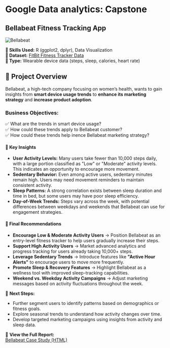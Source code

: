 # Google Data analytics: Capstone
## Bellabeat Fitness Tracking App
![Bellabeat](https://github.com/KittimaRodriguez/data-analytics-case-study/blob/main/bellabeat-case-study/1*SjEGKrjDp7skk4URhzW5Nw.png)

**📝 Skills Used:** R (ggplot2, dplyr), Data Visualization  
**📂 Dataset:** [FitBit Fitness Tracker Data](https://www.kaggle.com/datasets/arashnic/fitbit)  
**📂 Type:** Wearable device data (steps, sleep, calories, heart rate)  

## 📌 Project Overview  
Bellabeat, a high-tech company focusing on women’s health, wants to gain insights from **smart device usage trends** to **enhance its marketing strategy** and **increase product adoption**.  

### **Business Objectives:**  
✅ What are the trends in smart device usage?  
✅ How could these trends apply to Bellabeat customer?  
✅ How could these trends help inence Bellabeat marketing strategy?

#### **📌 Key Insights**  
- **User Activity Levels:** Many users take fewer than 10,000 steps daily, with a large portion classified as "Low" or "Moderate" activity levels. This indicates an opportunity to encourage more movement.
- **Sedentary Behavior:** Even among active users, sedentary minutes remain high. Users may need movement reminders to maintain consistent activity.
- **Sleep Patterns:** A strong correlation exists between sleep duration and time in bed, but some users may have poor sleep efficiency.
- **Day-of-Week Trends:** Steps vary across the week, with potential differences between weekdays and weekends that Bellabeat can use for engagement strategies.

#### **🚀 Final Recommendations**  
- **Encourage Low & Moderate Activity Users** → Position Bellabeat as an entry-level fitness tracker to help users gradually increase their steps.
- **Support High Activity Users** → Market advanced analytics and progress tracking for users already taking 10,000+ steps.
- **Leverage Sedentary Trends** → Introduce features like **"Active Hour Alerts"** to encourage users to move more frequently.
- **Promote Sleep & Recovery Features** → Highlight Bellabeat as a wellness tool with improved sleep-tracking capabilities.
- **Weekend vs. Weekday Activity Campaigns** → Adjust marketing messages based on activity fluctuations throughout the week.

🚀 **Next Steps:**  
- Further segment users to identify patterns based on demographics or fitness goals.
- Explore seasonal trends to understand how activity changes over time.
- Develop targeted marketing campaigns using insights from activity and sleep data.      


📄 **View the Full Report:**  
[Bellabeat Case Study (HTML)](https://7178557d4a1548b6ac7f440911ba518d.app.posit.cloud/file_show?path=%2Fcloud%2Fproject%2Fbellabeat_case_study.html)


